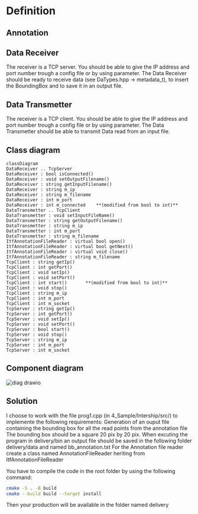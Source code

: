 # Definition

## Annotation

## Data Receiver

The receiver is a TCP server.
You should be able to give the IP address and port number trough a config file or by using parameter.
The Data Receiver should be ready to receive data (see DaTypes.hpp -> metadata_t), to insert the BoundingBox and to save it in an output file.

## Data Transmetter

The receiver is a TCP client.
You should be able to give the IP address and port number trough a config file or by using parameter.
The Data Transmetter should be able to transmit Data read from an input file.

## Class diagram

```meramaid
classDiagram
DataReceiver .. TcpServer
DataReceiver : bool isConnected()
DataReceiver : void setOutputFilename()
DataReceiver : string getInputFilename()
DataReceiver : string m_ip
DataReceiver : string m_filename
DataReceiver : int m_port
DataReceiver : int m_connected    **(modified from bool to int)**
DataTransmetter .. TcpClient
DataTransmetter : void setInputFileName()
DataTransmetter : string getOutputFilename()
DataTransmetter : string m_ip
DataTransmetter : int m_port
DataTransmetter : string m_filename
ItfAnnotationFileReader : virtual bool open()
ItfAnnotationFileReader : virtual bool getNext()
ItfAnnotationFileReader : virtual void close()
ItfAnnotationFileReader : string m_filename
TcpClient : string getIp()
TcpClient : int getPort()
TcpClient : void setIp()
TcpClient : void setPort()
TcpClient : int start()       **(modified from bool to int)**
TcpClient : void stop()
TcpClient : string m_ip
TcpClient : int m_port
TcpClient : int m_socket
TcpServer : string getIp()
TcpServer : int getPort()
TcpServer : void setIp()
TcpServer : void setPort()
TcpServer : bool start()
TcpServer : void stop()
TcpServer : string m_ip
TcpServer : int m_port
TcpServer : int m_socket
```

## Component diagram

![diag drawio](https://github.com/user-attachments/assets/76a9e57f-30bc-44bf-8e73-b2af179af2e1)


## Solution

  I choose to work with the file prog1.cpp (in 4_Sample/Intership/src/) to implemente the following requirements:
  Generation of an ouput file containing the bounding box for all the read points from the annotation file
  The bounding box should be a square 20 pix by 20 pix.
  When excuting the program in delivery/bin an output file should be saved in the following folder delivery/data and named bb_annotation.txt
  For the Annotation file reader create a class named AnnotationFileReader heriting from ItfAnnotationFileReader



You have to compile the code in the root folder by using the following command:

```bash
cmake -S . -B build
cmake --build build --target install
```

Then your production will be available in the folder named delivery


